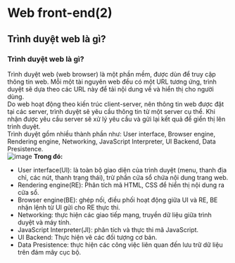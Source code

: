# Web front-end(2)
## Trình duyệt web là gì?
### Trình duyệt web là gì?
Trình duyệt web (web browser) là một phần mềm, được dùn để truy cập thông tin web. Mỗi một tài nguyên web đều có một URL tương ứng, trình duyệt sẽ dựa theo các URL này để tải nội dung về và hiển thị cho người dùng.<br>
Do web hoạt động theo kiến trúc client-server, nên thông tin web được đặt tại các server, trình duyệt sẽ yêu cầu thông tin từ một server cụ thể. Khi nhận được yêu cầu server sẽ xử lý yêu cầu và gửi lại kết quả để giển thị lên trình duyệt.<br>
Trình duyệt gồm nhiều thành phần như: User interface, Browser engine, Rendering engine, Networking, JavaScript Interpreter, UI Backend, Data Presistence.<br>
![image](https://blogger.googleusercontent.com/img/b/R29vZ2xl/AVvXsEhGbsyU4i4beoEHqCJy0awFe9qXy8jWfJQVQppdGNY8mSHjvjhxZ_YTZQj1o91hv7ICAXbs_lVq_EZzaevB93XXgiF2XN1jyTH1GtFIWqmE57HtV_D0hezuCTVXSyGcei654Z8OIPsKpQY/w400-h291/Cac+thanh+phan+cua+browser.jpg)
<b>Trong đó:</b>
- User interface(UI): là toàn bộ giao diện của trình duyệt (menu, thanh địa chỉ, các nút, thanh trạng thái), trừ phần cửa sổ chứa nội dung trang web.<br>
- Rendering engine(RE): Phân tích mã HTML, CSS để hiển thị nội dung ra cửa sổ.<br>
- Browser engine(BE): ghép nối, điều phối hoạt động giữa UI và RE, BE nhận lệnh từ UI gửi cho RE thực thi.<br>
- Networking: thực hiện các giao tiếp mạng, truyền dữ liệu giữa trình duyệt và máy tính.<br>
- JavaScript Interpreter(JI): phân tích và thực thi mã JavaScript.<br>
- UI Backend: Thực hiện vẽ các đối tượng cơ bản.<br>
- Data Presistence: thực hiện các công việc liên quan đến lưu trữ dữ liệu trên đám mây cục bộ.<br>
